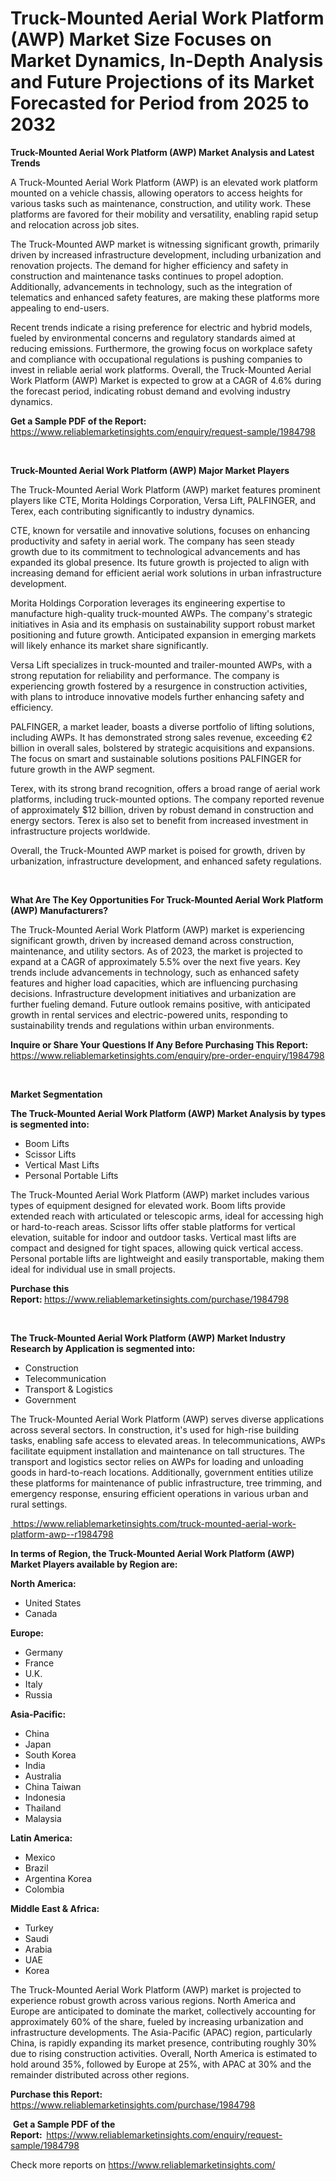 <p><h1>Truck-Mounted Aerial Work Platform (AWP) Market Size Focuses on Market Dynamics, In-Depth Analysis and Future Projections of its Market Forecasted for Period from 2025 to 2032</h1></p><p><strong>Truck-Mounted Aerial Work Platform (AWP) Market Analysis and Latest Trends</strong></p>
<p><p>A Truck-Mounted Aerial Work Platform (AWP) is an elevated work platform mounted on a vehicle chassis, allowing operators to access heights for various tasks such as maintenance, construction, and utility work. These platforms are favored for their mobility and versatility, enabling rapid setup and relocation across job sites.</p><p>The Truck-Mounted AWP market is witnessing significant growth, primarily driven by increased infrastructure development, including urbanization and renovation projects. The demand for higher efficiency and safety in construction and maintenance tasks continues to propel adoption. Additionally, advancements in technology, such as the integration of telematics and enhanced safety features, are making these platforms more appealing to end-users.</p><p>Recent trends indicate a rising preference for electric and hybrid models, fueled by environmental concerns and regulatory standards aimed at reducing emissions. Furthermore, the growing focus on workplace safety and compliance with occupational regulations is pushing companies to invest in reliable aerial work platforms. Overall, the Truck-Mounted Aerial Work Platform (AWP) Market is expected to grow at a CAGR of 4.6% during the forecast period, indicating robust demand and evolving industry dynamics.</p></p>
<p><strong>Get a Sample PDF of the Report:&nbsp;</strong> <a href="https://www.reliablemarketinsights.com/enquiry/request-sample/1984798?utm_campaign=2564&utm_medium=2&utm_source=Github&utm_content=ia&utm_term=02032025&utm_id=truck-mounted-aerial-work-platform-awp">https://www.reliablemarketinsights.com/enquiry/request-sample/1984798</a></p>
<p>&nbsp;</p>
<p><strong>Truck-Mounted Aerial Work Platform (AWP) Major Market Players</strong></p>
<p><p>The Truck-Mounted Aerial Work Platform (AWP) market features prominent players like CTE, Morita Holdings Corporation, Versa Lift, PALFINGER, and Terex, each contributing significantly to industry dynamics.</p><p>CTE, known for versatile and innovative solutions, focuses on enhancing productivity and safety in aerial work. The company has seen steady growth due to its commitment to technological advancements and has expanded its global presence. Its future growth is projected to align with increasing demand for efficient aerial work solutions in urban infrastructure development.</p><p>Morita Holdings Corporation leverages its engineering expertise to manufacture high-quality truck-mounted AWPs. The company's strategic initiatives in Asia and its emphasis on sustainability support robust market positioning and future growth. Anticipated expansion in emerging markets will likely enhance its market share significantly.</p><p>Versa Lift specializes in truck-mounted and trailer-mounted AWPs, with a strong reputation for reliability and performance. The company is experiencing growth fostered by a resurgence in construction activities, with plans to introduce innovative models further enhancing safety and efficiency.</p><p>PALFINGER, a market leader, boasts a diverse portfolio of lifting solutions, including AWPs. It has demonstrated strong sales revenue, exceeding €2 billion in overall sales, bolstered by strategic acquisitions and expansions. The focus on smart and sustainable solutions positions PALFINGER for future growth in the AWP segment.</p><p>Terex, with its strong brand recognition, offers a broad range of aerial work platforms, including truck-mounted options. The company reported revenue of approximately $12 billion, driven by robust demand in construction and energy sectors. Terex is also set to benefit from increased investment in infrastructure projects worldwide.</p><p>Overall, the Truck-Mounted AWP market is poised for growth, driven by urbanization, infrastructure development, and enhanced safety regulations.</p></p>
<p>&nbsp;</p>
<p><strong>What Are The Key Opportunities For Truck-Mounted Aerial Work Platform (AWP) Manufacturers?</strong></p>
<p><p>The Truck-Mounted Aerial Work Platform (AWP) market is experiencing significant growth, driven by increased demand across construction, maintenance, and utility sectors. As of 2023, the market is projected to expand at a CAGR of approximately 5.5% over the next five years. Key trends include advancements in technology, such as enhanced safety features and higher load capacities, which are influencing purchasing decisions. Infrastructure development initiatives and urbanization are further fueling demand. Future outlook remains positive, with anticipated growth in rental services and electric-powered units, responding to sustainability trends and regulations within urban environments.</p></p>
<p><strong>Inquire or Share Your Questions If Any Before Purchasing This Report:</strong> <a href="https://www.reliablemarketinsights.com/enquiry/pre-order-enquiry/1984798?utm_campaign=2564&utm_medium=2&utm_source=Github&utm_content=ia&utm_term=02032025&utm_id=truck-mounted-aerial-work-platform-awp">https://www.reliablemarketinsights.com/enquiry/pre-order-enquiry/1984798</a></p>
<p>&nbsp;</p>
<p><strong>Market Segmentation</strong></p>
<p><strong>The Truck-Mounted Aerial Work Platform (AWP) Market Analysis by types is segmented into:</strong></p>
<p><ul><li>Boom Lifts</li><li>Scissor Lifts</li><li>Vertical Mast Lifts</li><li>Personal Portable Lifts</li></ul></p>
<p><p>The Truck-Mounted Aerial Work Platform (AWP) market includes various types of equipment designed for elevated work. Boom lifts provide extended reach with articulated or telescopic arms, ideal for accessing high or hard-to-reach areas. Scissor lifts offer stable platforms for vertical elevation, suitable for indoor and outdoor tasks. Vertical mast lifts are compact and designed for tight spaces, allowing quick vertical access. Personal portable lifts are lightweight and easily transportable, making them ideal for individual use in small projects.</p></p>
<p><strong>Purchase this Report:&nbsp;</strong><a href="https://www.reliablemarketinsights.com/purchase/1984798?utm_campaign=2564&utm_medium=2&utm_source=Github&utm_content=ia&utm_term=02032025&utm_id=truck-mounted-aerial-work-platform-awp">https://www.reliablemarketinsights.com/purchase/1984798</a></p>
<p>&nbsp;</p>
<p><strong>The Truck-Mounted Aerial Work Platform (AWP) Market Industry Research by Application is segmented into:</strong></p>
<p><ul><li>Construction</li><li>Telecommunication</li><li>Transport & Logistics</li><li>Government</li></ul></p>
<p><p>The Truck-Mounted Aerial Work Platform (AWP) serves diverse applications across several sectors. In construction, it's used for high-rise building tasks, enabling safe access to elevated areas. In telecommunications, AWPs facilitate equipment installation and maintenance on tall structures. The transport and logistics sector relies on AWPs for loading and unloading goods in hard-to-reach locations. Additionally, government entities utilize these platforms for maintenance of public infrastructure, tree trimming, and emergency response, ensuring efficient operations in various urban and rural settings.</p></p>
<p><a href="https://www.reliablemarketinsights.com/truck-mounted-aerial-work-platform-awp--r1984798?utm_campaign=2564&utm_medium=2&utm_source=Github&utm_content=ia&utm_term=02032025&utm_id=truck-mounted-aerial-work-platform-awp">&nbsp;https://www.reliablemarketinsights.com/truck-mounted-aerial-work-platform-awp--r1984798</a></p>
<p><strong>In terms of Region, the Truck-Mounted Aerial Work Platform (AWP) Market Players available by Region are:</strong></p>
<p>
    <p> <strong> North America: </strong>
        <ul>
            <li>United States</li>
            <li>Canada</li>
        </ul>
        </p> 
    <p> <strong> Europe: </strong>
        <ul>
            <li>Germany</li>
            <li>France</li>
            <li>U.K.</li>
            <li>Italy</li>
            <li>Russia</li>
        </ul>
        </p> 
    <p> <strong> Asia-Pacific: </strong>
        <ul>
            <li>China</li>
            <li>Japan</li>
            <li>South Korea</li>
            <li>India</li>
            <li>Australia</li>
            <li>China Taiwan</li>
            <li>Indonesia</li>
            <li>Thailand</li>
            <li>Malaysia</li>
        </ul>
        </p> 
    <p> <strong> Latin America: </strong>
        <ul>
            <li>Mexico</li>
            <li>Brazil</li>
            <li>Argentina Korea</li>
            <li>Colombia</li>
        </ul>
        </p> 
    <p> <strong> Middle East & Africa: </strong>
        <ul>
            <li>Turkey</li>
            <li>Saudi</li>
            <li>Arabia</li>
            <li>UAE</li>
            <li>Korea</li>
        </ul>
    </p>
    </p>
<p><p>The Truck-Mounted Aerial Work Platform (AWP) market is projected to experience robust growth across various regions. North America and Europe are anticipated to dominate the market, collectively accounting for approximately 60% of the share, fueled by increasing urbanization and infrastructure developments. The Asia-Pacific (APAC) region, particularly China, is rapidly expanding its market presence, contributing roughly 30% due to rising construction activities. Overall, North America is estimated to hold around 35%, followed by Europe at 25%, with APAC at 30% and the remainder distributed across other regions.</p></p>
<p><strong>Purchase this Report: </strong><a href="https://www.reliablemarketinsights.com/purchase/1984798?utm_campaign=2564&utm_medium=2&utm_source=Github&utm_content=ia&utm_term=02032025&utm_id=truck-mounted-aerial-work-platform-awp">https://www.reliablemarketinsights.com/purchase/1984798</a></p>
<p>&nbsp;<strong>Get a Sample PDF of the Report:&nbsp;&nbsp;</strong><a href="https://www.reliablemarketinsights.com/enquiry/request-sample/1984798?utm_campaign=2564&utm_medium=2&utm_source=Github&utm_content=ia&utm_term=02032025&utm_id=truck-mounted-aerial-work-platform-awp">https://www.reliablemarketinsights.com/enquiry/request-sample/1984798</a></p>
<p><strong></strong></p>
<p>Check more reports on <a href="https://www.reliablemarketinsights.com/?utm_campaign=2564&utm_medium=2&utm_source=Github&utm_content=ia&utm_term=02032025&utm_id=truck-mounted-aerial-work-platform-awp">https://www.reliablemarketinsights.com/</a></p>